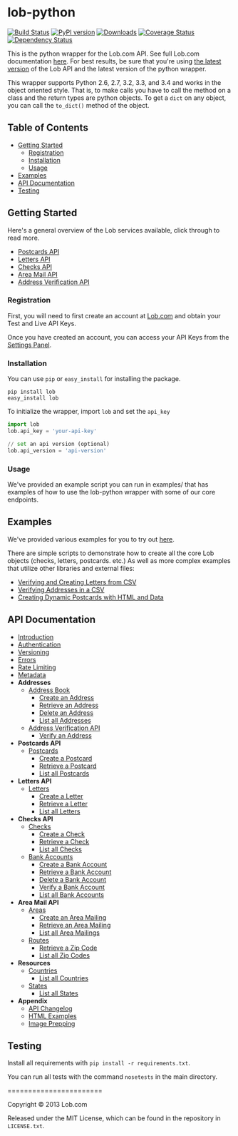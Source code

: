 # lob-python

[![Build Status](https://travis-ci.org/lob/lob-python.svg?branch=master)](https://travis-ci.org/lob/lob-python)
[![PyPI version](https://badge.fury.io/py/lob.svg)](http://badge.fury.io/py/lob) [![Downloads](https://pypip.in/download/lob/badge.svg)](https://pypi.python.org/pypi/lob/)
[![Coverage Status](https://coveralls.io/repos/lob/lob-python/badge.svg?branch=master)](https://coveralls.io/r/lob/lob-python?branch=master)
[![Dependency Status](https://gemnasium.com/lob/lob-python.svg)](https://gemnasium.com/lob/lob-python)

This is the python wrapper for the Lob.com API. See full Lob.com documentation [here](https://lob.com/docs/python). For best results, be sure that you're using [the latest version](https://lob.com/docs/python#version) of the Lob API and the latest version of the python wrapper.

This wrapper supports Python 2.6, 2.7, 3.2, 3.3, and 3.4 and works in the object oriented style. That is, to make calls you have to call the method on a class and the return types are python objects. To get a `dict` on any object, you can call the `to_dict()` method of the object.

## Table of Contents

- [Getting Started](#getting-started)
  - [Registration](#registration)
  - [Installation](#installation)
  - [Usage](#usage)
- [Examples](#examples)
- [API Documentation](#api-documentation)
- [Testing](#testing)

## Getting Started

Here's a general overview of the Lob services available, click through to read more.

- [Postcards API](https://lob.com/services/postcards)
- [Letters API](https://lob.com/services/letters)
- [Checks API](https://lob.com/services/checks)
- [Area Mail API](https://lob.com/services/area)
- [Address Verification API](https://lob.com/verification/address)

### Registration

First, you will need to first create an account at [Lob.com](https://dashboard.lob.com/#/register) and obtain your Test and Live API Keys.

Once you have created an account, you can access your API Keys from the [Settings Panel](https://dashboard.lob.com/#/settings).

### Installation

You can use `pip` or `easy_install` for installing the package.

```
pip install lob
easy_install lob
```

To initialize the wrapper, import `lob` and set the `api_key`

```python
import lob
lob.api_key = 'your-api-key'

// set an api version (optional)
lob.api_version = 'api-version'
```

### Usage

We've provided an example script you can run in examples/ that has examples of how to use the lob-python wrapper with some of our core endpoints.

## Examples

We've provided various examples for you to try out [here](https://github.com/lob/lob-python/tree/master/examples).

There are simple scripts to demonstrate how to create all the core Lob objects (checks, letters, postcards. etc.) As well as more complex examples that utilize other libraries and external files:

- [Verifying and Creating Letters from CSV](https://github.com/lob/lob-python/tree/master/examples#create-letters-from-csv)
- [Verifying Addresses in a CSV](https://github.com/lob/lob-python/tree/master/examples#verify-addresses-from-csv)
- [Creating Dynamic Postcards with HTML and Data](https://github.com/lob/lob-python/tree/master/examples#create-postcards-from-csv)

## API Documentation

- [Introduction](https://lob.com/docs/python#introduction)
- [Authentication](https://lob.com/docs/python#auth)
- [Versioning](https://lob.com/docs/python#version)
- [Errors](https://lob.com/docs/python#errors)
- [Rate Limiting](https://lob.com/docs/python#rate-limits)
- [Metadata](https://lob.com/docs/python#metadata)
- **Addresses**
  - [Address Book](https://lob.com/docs/python#addresses)
    - [Create an Address](https://lob.com/docs/python#addresses_create)
    - [Retrieve an Address](https://lob.com/docs/python#addresses_retrieve)
    - [Delete an Address](https://lob.com/docs/python#addresses_delete)
    - [List all Addresses](https://lob.com/docs/python#addresses_list)
  - [Address Verification API](https://lob.com/docs/python#verify)
    - [Verify an Address](https://lob.com/docs/python#verify_create)
- **Postcards API**
  - [Postcards](https://lob.com/docs/python#postcards)
    - [Create a Postcard](https://lob.com/docs/python#postcards_create)
    - [Retrieve a Postcard](https://lob.com/docs/python#postcards_retrieve)
    - [List all Postcards](https://lob.com/docs/python#postcards_list)
- **Letters API**
  - [Letters](https://lob.com/docs/python#letters)
    - [Create a Letter](https://lob.com/docs/python#letters_create)
    - [Retrieve a Letter](https://lob.com/docs/python#letters_retrieve)
    - [List all Letters](https://lob.com/docs/python#letters_list)
- **Checks API**
  - [Checks](https://lob.com/docs/python#checks)
    - [Create a Check](https://lob.com/docs/python#checks_create)
    - [Retrieve a Check](https://lob.com/docs/python#checks_retrieve)
    - [List all Checks](https://lob.com/docs/python#checks_list)
  - [Bank Accounts](https://lob.com/docs/python#bank-accounts)
    - [Create a Bank Account](https://lob.com/docs/python#bankaccounts_create)
    - [Retrieve a Bank Account](https://lob.com/docs/python#bankaccounts_retrieve)
    - [Delete a Bank Account](https://lob.com/docs/python#bankaccounts_delete)
    - [Verify a Bank Account](https://lob.com/docs/python#bankaccounts_verify)
    - [List all Bank Accounts](https://lob.com/docs/python#bankaccounts_list)
- **Area Mail API**
  - [Areas](https://lob.com/docs/python#areas)
    - [Create an Area Mailing](https://lob.com/docs/python#areas_create)
    - [Retrieve an Area Mailing](https://lob.com/docs/python#areas_retrieve)
    - [List all Area Mailings](https://lob.com/docs/python#areas_list)
  - [Routes](https://lob.com/docs/python#routes)
    - [Retrieve a Zip Code](https://lob.com/docs/python#routes_retrieve)
    - [List all Zip Codes](https://lob.com/docs/python#routes_list)
- **Resources**
  - [Countries](https://lob.com/docs/python#countries)
    - [List all Countries](https://lob.com/docs/python#countries_list)
  - [States](https://lob.com/docs/python#states)
    - [List all States](https://lob.com/docs/python#states_list)
- **Appendix**
  - [API Changelog](https://lob.com/docs/python#changelog)
  - [HTML Examples](https://lob.com/docs/python#html-examples)
  - [Image Prepping](https://lob.com/docs/python#prepping)

## Testing

Install all requirements with `pip install -r requirements.txt`.

You can run all tests with the command `nosetests` in the main directory.

=======================

Copyright &copy; 2013 Lob.com

Released under the MIT License, which can be found in the repository in `LICENSE.txt`.
